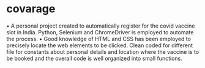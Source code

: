 # covarage
•	A personal project created to automatically register for the covid vaccine slot in India. Python, Selenium and ChromeDriver is employed to automate the process.
•	Good knowledge of HTML and CSS has been employed to precisely locate the web elements to be clicked. Clean coded for different file for constants about personal details and location where the vaccine is to be booked and the overall code is well organized into small functions. 

